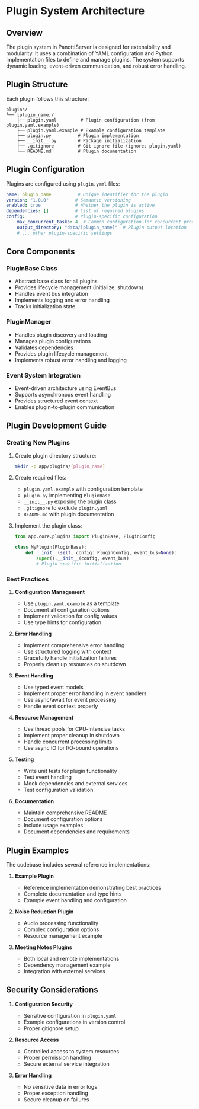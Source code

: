 # Plugin System Architecture

## Overview

The plugin system in PanottiServer is designed for extensibility and modularity. It uses a combination of YAML configuration and Python implementation files to define and manage plugins. The system supports dynamic loading, event-driven communication, and robust error handling.

## Plugin Structure

Each plugin follows this structure:
```
plugins/
└── [plugin_name]/
    ├── plugin.yaml         # Plugin configuration (from plugin.yaml.example)
    ├── plugin.yaml.example # Example configuration template
    ├── plugin.py          # Plugin implementation
    ├── __init__.py        # Package initialization
    ├── .gitignore         # Git ignore file (ignores plugin.yaml)
    └── README.md          # Plugin documentation
```

## Plugin Configuration

Plugins are configured using `plugin.yaml` files:

```yaml
name: plugin_name          # Unique identifier for the plugin
version: "1.0.0"          # Semantic versioning
enabled: true             # Whether the plugin is active
dependencies: []          # List of required plugins
config:                   # Plugin-specific configuration
    max_concurrent_tasks: 4  # Common configuration for concurrent processing
    output_directory: "data/[plugin_name]"  # Plugin output location
    # ... other plugin-specific settings
```

## Core Components

### PluginBase Class
- Abstract base class for all plugins
- Provides lifecycle management (initialize, shutdown)
- Handles event bus integration
- Implements logging and error handling
- Tracks initialization state

### PluginManager
- Handles plugin discovery and loading
- Manages plugin configurations
- Validates dependencies
- Provides plugin lifecycle management
- Implements robust error handling and logging

### Event System Integration
- Event-driven architecture using EventBus
- Supports asynchronous event handling
- Provides structured event context
- Enables plugin-to-plugin communication

## Plugin Development Guide

### Creating New Plugins

1. Create plugin directory structure:
   ```bash
   mkdir -p app/plugins/[plugin_name]
   ```

2. Create required files:
   - `plugin.yaml.example` with configuration template
   - `plugin.py` implementing `PluginBase`
   - `__init__.py` exposing the plugin class
   - `.gitignore` to exclude `plugin.yaml`
   - `README.md` with plugin documentation

3. Implement the plugin class:
   ```python
   from app.core.plugins import PluginBase, PluginConfig
   
   class MyPlugin(PluginBase):
       def __init__(self, config: PluginConfig, event_bus=None):
           super().__init__(config, event_bus)
           # Plugin-specific initialization
   ```

### Best Practices

1. **Configuration Management**
   - Use `plugin.yaml.example` as a template
   - Document all configuration options
   - Implement validation for config values
   - Use type hints for configuration

2. **Error Handling**
   - Implement comprehensive error handling
   - Use structured logging with context
   - Gracefully handle initialization failures
   - Properly clean up resources on shutdown

3. **Event Handling**
   - Use typed event models
   - Implement proper error handling in event handlers
   - Use async/await for event processing
   - Handle event context properly

4. **Resource Management**
   - Use thread pools for CPU-intensive tasks
   - Implement proper cleanup in shutdown
   - Handle concurrent processing limits
   - Use async IO for I/O-bound operations

5. **Testing**
   - Write unit tests for plugin functionality
   - Test event handling
   - Mock dependencies and external services
   - Test configuration validation

6. **Documentation**
   - Maintain comprehensive README
   - Document configuration options
   - Include usage examples
   - Document dependencies and requirements

## Plugin Examples

The codebase includes several reference implementations:

1. **Example Plugin**
   - Reference implementation demonstrating best practices
   - Complete documentation and type hints
   - Example event handling and configuration

2. **Noise Reduction Plugin**
   - Audio processing functionality
   - Complex configuration options
   - Resource management example

3. **Meeting Notes Plugins**
   - Both local and remote implementations
   - Dependency management example
   - Integration with external services

## Security Considerations

1. **Configuration Security**
   - Sensitive configuration in `plugin.yaml`
   - Example configurations in version control
   - Proper gitignore setup

2. **Resource Access**
   - Controlled access to system resources
   - Proper permission handling
   - Secure external service integration

3. **Error Handling**
   - No sensitive data in error logs
   - Proper exception handling
   - Secure cleanup on failures
